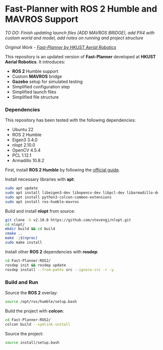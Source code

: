 # Fast-Planner with ROS 2 Humble and MAVROS Support

*TO DO: Finish updating launch files (ADD MAVROS BRIDGE), add PX4 with custom world and model, add notes on running and project structure*

*Original Work - [Fast-Planner by HKUST Aerial Robotics](https://github.com/HKUST-Aerial-Robotics/Fast-Planner)*

This repository is an updated version of **Fast-Planner** developed at **HKUST Aerial Robotics**. It introduces:
* **ROS 2** Humble support
* Custom **MAVROS** bridge
* **Gazebo** setup for simulated testing
* Simplified configuration step
* Simplified launch files
* Simplified file structure

### Dependencies

This repository has been tested with the following dependencies:
* Ubuntu 22
* ROS 2 Humble
* Eigen3 3.4.0
* nlopt 2.10.0
* OpenCV 4.5.4
* PCL 1.12.1
* Armadillo 10.8.2

First, install **ROS 2 Humble** by following the [official guide](https://docs.ros.org/en/humble/Installation/Ubuntu-Install-Debs.html).

Install necessary libraries with **apt**:
```bash
sudo apt update
sudo apt install libeigen3-dev libopencv-dev libpcl-dev libarmadillo-dev 
sudo apt install python3-colcon-common-extensions
sudo apt install ros-humble-mavros
```

Build and install **nlopt** from source:
```bash
git clone -b v2.10.0 https://github.com/stevengj/nlopt.git
cd nlopt/
mkdir build && cd build
cmake ..
make -j$(nproc)
sudo make install
```

Install other **ROS 2** dependencies with **rosdep**:
```bash
cd Fast-Planner-ROS2/
rosdep init && rosdep update
rosdep install --from-paths src --ignore-src -r -y
```

### Build and Run

Source the **ROS 2** overlay:
```bash
source /opt/ros/humble/setup.bash
```

Build the project with **colcon**:
```bash
cd Fast-Planner-ROS2/
colcon build --symlink-install
```

Source the project:
```bash
source install/setup.bash
```
